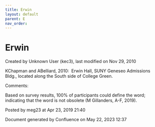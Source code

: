 ```yaml
---
title: Erwin
layout: default
parent: E
nav_order:
---
```


# Erwin

Created by  Unknown User (kec3), last modified on Nov 29, 2010

KChapman and ABelliard, 2010:  Erwin Hall, SUNY Geneseo Admissions Bldg., located along the South side of College Green.

Comments:

Based on survey results, 100% of participants could define the word; indicating that the word is not obsolete (M Gillanders, A-F, 2019).

Posted by meg23 at Apr 23, 2019 21:40

Document generated by Confluence on May 22, 2023 12:37


